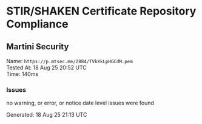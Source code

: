 # STIR/SHAKEN Certificate Repository Compliance

## Martini Security

Name: `https://p.mtsec.me/2884/TVkXkLpHGCdM.pem`\
Tested At: 18 Aug 25 20:52 UTC\
Time: 140ms

### Issues

no warning, or error, or notice date level issues were found

Generated: 18 Aug 25 21:13 UTC